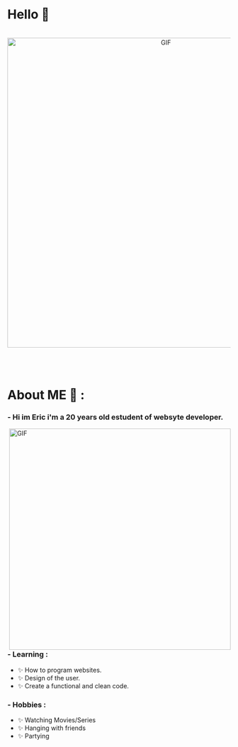 # Hello 👋
</br>
<div align="center">
<img hight="300" width="700" alt="GIF" align="center" src="https://giffiles.alphacoders.com/218/218631.gif">
</div>

</br>
</br>
</br>


# About ME 💬 :

### - Hi im Eric i'm a 20 years old estudent of websyte developer.

<img hight="400" width="500" alt="GIF" align="right" src="https://i.pinimg.com/originals/70/b0/40/70b040cdc3356cfb8c15dfad0650a24e.gif">

### - Learning :
- ✨ How to program websites.
- ✨ Design of the user.
- ✨ Create a functional and clean code.

### - Hobbies : 
- ✨ Watching Movies/Series
- ✨ Hanging with friends
- ✨ Partying

</br>
</br>
</br>

</a>

